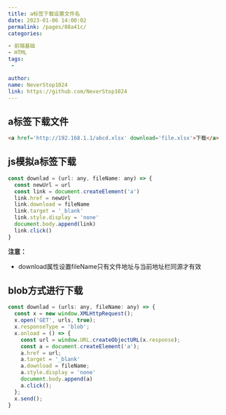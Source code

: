 ```yaml
---
title: a标签下载设置文件名
date: 2023-01-06 14:00:02
permalink: /pages/08a41c/
categories:

- 前端基础
- HTML
tags:
 -

author:
name: NeverStop1024
link: https://github.com/NeverStop1024
---
```


## a标签下载文件

```html
<a href='http://192.168.1.1/abcd.xlsx' download='file.xlsx'>下载</a>
```

## js模拟a标签下载

```javascript
const downlad = (url: any, fileName: any) => {
  const newUrl = url
  const link = document.createElement('a')
  link.href = newUrl
  link.download = fileName
  link.target = '_blank'
  link.style.display = 'none'
  document.body.append(link)
  link.click()
}
```

**注意：**

* download属性设置fileName只有文件地址与当前地址栏同源才有效

## blob方式进行下载

```javascript
const downlad = (urls: any, fileName: any) => {
  const x = new window.XMLHttpRequest();
  x.open('GET', urls, true);
  x.responseType = 'blob';
  x.onload = () => {
    const url = window.URL.createObjectURL(x.response);
    const a = document.createElement('a');
    a.href = url;
    a.target = '_blank'
    a.download = fileName;
    a.style.display = 'none'
    document.body.append(a)
    a.click();
  };
  x.send();
}
```
